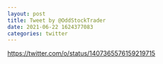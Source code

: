 ```yaml
--- 
layout: post 
title: Tweet by @OddStockTrader 
date: 2021-06-22 1624377083 
categories: twitter 
--- 
```

https://twitter.com/o/status/1407365576159219715